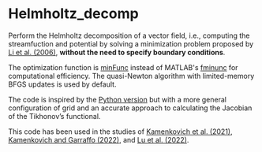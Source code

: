 # Helmholtz_decomp

Perform the Helmholtz decomposition of a vector field, i.e., computing the streamfuction and potential by solving a minimization problem proposed by [Li et al. (2006)](https://journals.ametsoc.org/doi/full/10.1175/MWR3249.1), **without the need to specify boundary conditions**.

The optimization function is [minFunc](https://www.cs.ubc.ca/~schmidtm/Software/minFunc.html) instead of MATLAB's [fminunc](https://www.mathworks.com/help/optim/ug/fminunc.html) for computational efficiency. The quasi-Newton algorithm with limited-memory BFGS updates is used by default.

The code is inspired by the [Python version](https://github.com/iuryt/vector_fields) but with a more general configuration of grid and an accurate approach to calculating the Jacobian of the Tikhonov’s functional.

This code has been used in the studies of [Kamenkovich et al. (2021)](https://doi.org/10.1029/2020GL091719), [Kamenkovich and Garraffo (2022)](https://doi.org/10.1175/JPO-D-21-0244.1), and [Lu et al. (2022)](https://doi.org/10.1175/JPO-D-22-0108.1).
